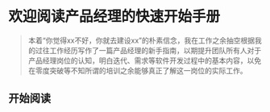 # 欢迎阅读产品经理的快速开始手册

> 本着“你觉得xx不好，你就去建设xx”的朴素信念，我在工作之余抽空根据我的过往工作经历写作了一篇产品经理的新手指南，以期提升团队所有人对于产品经理岗位的认知，明白迭代、需求等软件开发过程中的基本内容，以免在零度突破等不知所谓的培训之余能够真正了解这一岗位的实际工作。

## 开始阅读
